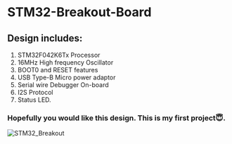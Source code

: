 # STM32-Breakout-Board

## Design includes:
1) STM32F042K6Tx Processor
2) 16MHz High frequency Oscillator
3) BOOT0 and RESET features
4) USB Type-B Micro power adaptor
5) Serial wire Debugger On-board
6) I2S Protocol
7) Status LED.


### Hopefully you would like this design. This is my first project😇.



![STM32_Breakout](https://user-images.githubusercontent.com/89080331/171988262-5e46df42-49a9-4e86-a9ee-a9cbe4cc249a.jpg)
